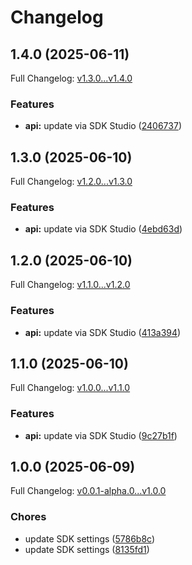 # Changelog

## 1.4.0 (2025-06-11)

Full Changelog: [v1.3.0...v1.4.0](https://github.com/sili-wen/document-ai-sdk/compare/v1.3.0...v1.4.0)

### Features

* **api:** update via SDK Studio ([2406737](https://github.com/sili-wen/document-ai-sdk/commit/240673745e4f00a3f5c550102cc8849e18a761cb))

## 1.3.0 (2025-06-10)

Full Changelog: [v1.2.0...v1.3.0](https://github.com/sili-wen/document-ai-sdk/compare/v1.2.0...v1.3.0)

### Features

* **api:** update via SDK Studio ([4ebd63d](https://github.com/sili-wen/document-ai-sdk/commit/4ebd63d837e5d6b9fcfdca480878f21a0bc49fbd))

## 1.2.0 (2025-06-10)

Full Changelog: [v1.1.0...v1.2.0](https://github.com/sili-wen/document-ai-sdk/compare/v1.1.0...v1.2.0)

### Features

* **api:** update via SDK Studio ([413a394](https://github.com/sili-wen/document-ai-sdk/commit/413a39483bf30051e398153729c64c0c8b6c682e))

## 1.1.0 (2025-06-10)

Full Changelog: [v1.0.0...v1.1.0](https://github.com/sili-wen/document-ai-sdk/compare/v1.0.0...v1.1.0)

### Features

* **api:** update via SDK Studio ([9c27b1f](https://github.com/sili-wen/document-ai-sdk/commit/9c27b1f0a5617c71eec528826c61765c7104a553))

## 1.0.0 (2025-06-09)

Full Changelog: [v0.0.1-alpha.0...v1.0.0](https://github.com/sili-wen/document-ai-sdk/compare/v0.0.1-alpha.0...v1.0.0)

### Chores

* update SDK settings ([5786b8c](https://github.com/sili-wen/document-ai-sdk/commit/5786b8c39b0f58546cce23995f2c85536fcd40e3))
* update SDK settings ([8135fd1](https://github.com/sili-wen/document-ai-sdk/commit/8135fd17d71d433872f6c01df1d9a7b19a380207))
